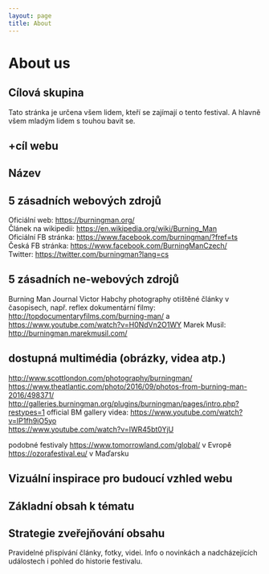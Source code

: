 ```yaml
---
layout: page
title: About
---
```


**About us**
===========

Cílová skupina  
---------------
Tato stránka je určena všem lidem, kteří se zajímají o tento festival. A hlavně všem mladým lidem s touhou bavit se.   

+cíl webu   
---------------


Název    
---------------


5 zásadních webových zdrojů  
------------------------------
Oficiální web: https://burningman.org/   
Článek na wikipedii: https://en.wikipedia.org/wiki/Burning_Man  
Oficiální FB stránka: https://www.facebook.com/burningman/?fref=ts  
Česká FB stránka: https://www.facebook.com/BurningManCzech/  
Twitter: https://twitter.com/burningman?lang=cs  


5 zásadních ne-webových zdrojů
------------------------------
Burning Man Journal
Victor Habchy photography
otištěné články v časopisech, např. reflex
dokumentární filmy: http://topdocumentaryfilms.com/burning-man/ a  https://www.youtube.com/watch?v=H0NdVn2O1WY
Marek Musil: http://burningman.marekmusil.com/


dostupná multimédia (obrázky, videa atp.)   
------------------------------------------
http://www.scottlondon.com/photography/burningman/
https://www.theatlantic.com/photo/2016/09/photos-from-burning-man-2016/498371/
http://galleries.burningman.org/plugins/burningman/pages/intro.php?restypes=1   official BM gallery
videa:
https://www.youtube.com/watch?v=IP1fh9iO5yo  
https://www.youtube.com/watch?v=IWR45bt0YjU  


podobné festivaly
https://www.tomorrowland.com/global/   v Evropě   
https://ozorafestival.eu/  v Maďarsku   

 
Vizuální inspirace pro budoucí vzhled webu  
------------------------------------------


Základní obsah k tématu    
------------------------------------------


Strategie zveřejňování obsahu   
------------------------------------------




Pravidelné přispívání články, fotky, videi. Info o novinkách a nadcházejících událostech i  pohled do historie festivalu.   

